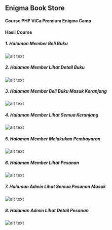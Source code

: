 ## Enigma Book Store
#### Course PHP ViCa Premium Enigma Camp

#### Hasil Course

##### 1. Halaman Member Beli Buku
![alt text](http://url/to/img.png)

##### 2. Halaman Member Lihat Detail Buku
![alt text]()

##### 3. Halaman Member Beli Buku Masuk Keranjang
![alt text]()

##### 4. Halaman Member Lihat Semua Keranjang
![alt text]()

##### 5. Halaman Member Melakukan Pembayaran
![alt text]()

##### 6. Halaman Member Lihat Pesanan
![alt text]()

##### 7. Halaman Admin Lihat Semua Pesanan Masuk
![alt text]()

##### 8. Halaman Admin Lihat Detail Pesanan
![alt text]()
